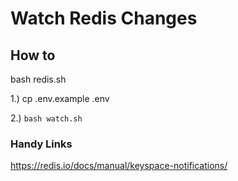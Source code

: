 # Watch Redis Changes

## How to

bash redis.sh

1.) cp .env.example .env

2.) `bash watch.sh`

### Handy Links

<https://redis.io/docs/manual/keyspace-notifications/>
